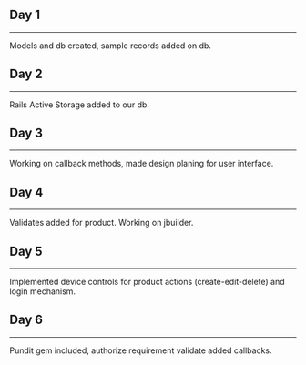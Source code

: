 ## Day 1
----------------
Models and db created, sample records added on db.
## Day 2
----------------
Rails Active Storage added to our db. 
## Day 3
----------------
Working on callback methods, made design planing for user interface.
## Day 4
----------------
Validates added for product. Working on jbuilder.
## Day 5
----------------
Implemented device controls for product actions (create-edit-delete) and login mechanism.
## Day 6
----------------
Pundit gem included, authorize requirement validate added callbacks.